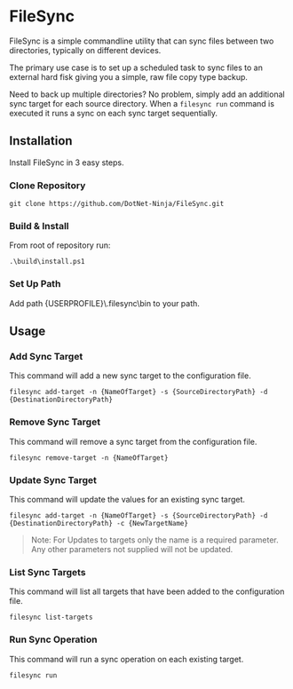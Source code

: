# FileSync

FileSync is a simple commandline utility that can sync files between two directories, typically on different devices.  

The primary use case is to set up a scheduled task to sync files to an external hard fisk giving you a simple, raw file copy type backup.

Need to back up multiple directories?  No problem, simply add an additional sync target for each source directory.  When a `filesync run` command is executed it runs a sync on each sync target sequentially.


## Installation

Install FileSync in 3 easy steps.

### Clone Repository

```shell
git clone https://github.com/DotNet-Ninja/FileSync.git
```

### Build & Install

From root of repository run:
```shell
.\build\install.ps1
```

### Set Up Path

Add path {USERPROFILE}\\.filesync\bin to your path.

## Usage

### Add Sync Target

This command will add a new sync target to the configuration file.

```
filesync add-target -n {NameOfTarget} -s {SourceDirectoryPath} -d {DestinationDirectoryPath}
```

### Remove Sync Target

This command will remove a sync target from the configuration file.

```
filesync remove-target -n {NameOfTarget}
```

### Update Sync Target

This command will update the values for an existing sync target.

```
filesync add-target -n {NameOfTarget} -s {SourceDirectoryPath} -d {DestinationDirectoryPath} -c {NewTargetName}
```
> Note: For Updates to targets only the name is a required parameter.  Any other parameters not supplied will not be updated.

### List Sync Targets

This command will list all targets that have been added to the configuration file.

```
filesync list-targets
```

### Run Sync Operation

This command will run a sync operation on each existing target.

```
filesync run
```